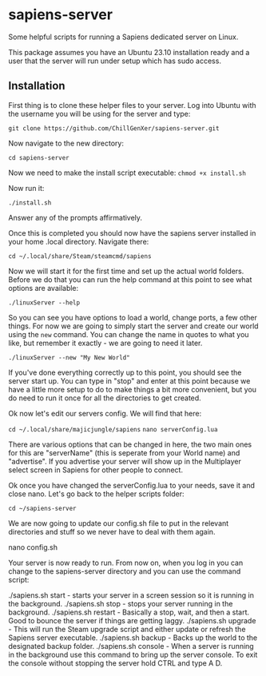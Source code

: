 # sapiens-server
Some helpful scripts for running a Sapiens dedicated server on Linux.

This package assumes you have an Ubuntu 23.10 installation ready and a user that the server will run under setup which has sudo access.  

## Installation

First thing is to clone these helper files to your server.  Log into Ubuntu with the username you will be using for the server and type:

``git clone https://github.com/ChillGenXer/sapiens-server.git``

Now navigate to the new directory:

``cd sapiens-server``

Now we need to make the install script executable:
``chmod +x install.sh``

Now run it:

``./install.sh``

Answer any of the prompts affirmatively.

Once this is completed you should now have the sapiens server installed in your home .local directory. Navigate there:

``cd ~/.local/share/Steam/steamcmd/sapiens``

Now we will start it for the first time and set up the actual world folders.  Before we do that you can run the help command at this point to see what options are available:

``./linuxServer --help``

So you can see you have options to load a world, change ports, a few other things.  For now we are going to simply start the server and create our world using the ``new`` command.  You can change the name in quotes to what you like, but remember it exactly - we are going to need it later.

``./linuxServer --new "My New World"``

If you've done everything correctly up to this point, you should see the server start up.  You can type in "stop" and enter at this point because we have a little more setup to do to make things a bit more convenient, but you do need to run it once for all the directories to get created.

Ok now let's edit our servers config.  We will find that here:

``cd ~/.local/share/majicjungle/sapiens``
``nano serverConfig.lua``

There are various options that can be changed in here, the two main ones for this are "serverName" (this is seperate from your World name) and "advertise".  If you advertise your server will show up in the Multiplayer select screen in Sapiens for other people to connect.

Ok once you have changed the serverConfig.lua to your needs, save it and close nano. Let's go back to the helper scripts folder:

``cd ~/sapiens-server``

We are now going to update our config.sh file to put in the relevant directories and stuff so we never have to deal with them again.  

nano config.sh 

Your server is now ready to run.  From now on, when you log in you can change to the sapiens-server directory and you can use the command script:

./sapiens.sh start - starts your server in a screen session so it is running in the background.
./sapiens.sh stop - stops your server running in the background.
./sapiens.sh restart - Basically a stop, wait, and then a start.  Good to bounce the server if things are getting laggy.
./sapiens.sh upgrade - This will run the Steam upgrade script and either update or refresh the Sapiens server executable.
./sapiens.sh backup - Backs up the world to the designated backup folder.
./sapiens.sh console - When a server is running in the background use this command to bring up the server console.  To exit the console without stopping the server hold CTRL and type A D.

